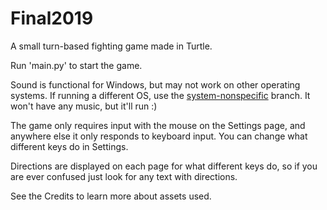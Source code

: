 # Final2019
A small turn-based fighting game made in Turtle.

Run 'main.py' to start the game.

Sound is functional for Windows, but may not work on other operating systems. 
If running a different OS, use the [system-nonspecific](https://github.com/MalloryMiller/Alchimiae-Alogia/tree/system-nonspecific) branch. It won't have any music, but it'll run :)

The game only requires input with the mouse on the Settings page,
and anywhere else it only responds to keyboard input.
You can change what different keys do in Settings.

Directions are displayed on each page for what different keys do,
so if you are ever confused just look for any text with directions.

See the Credits to learn more about assets used.
